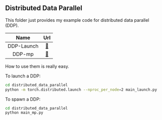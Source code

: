 ## Distributed Data Parallel

This folder just provides my example code for distributed data parallel (DDP).

|          Name          	|    Url                 |
|:----------------------:	|:---------------------: |
|      DDP-Launch     	| [🔗](https://github.com/sherlcok314159/dl-tools/blob/main/distributed_data_parallel/main_launch.py) 	|
| DDP-mp 	|  [🔗](https://github.com/sherlcok314159/dl-tools/blob/main/distributed_data_parallel/main_mp.py)  	|

How to use them is really easy. 

To launch a DDP:
```bash
cd distributed_data_parallel
python -m torch.distributed.launch --nproc_per_node=2 main_launch.py   
```

To spawn a DDP:
```bash
cd distributed_data_parallel
python main_mp.py
```


